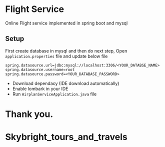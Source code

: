 # Flight Service
Online Flight service implemented in spring boot and mysql

## Setup
First create database in mysql and then do next step,
Open `application.properties` file and update below file
```
spring.datasource.url=jdbc:mysql://localhost:3306/<YOUR_DATABSE_NAME>
spring.datasource.username=root
spring.datasource.password=<YOUR_DATABASE_PASSWORD>
```
- Download dependacy (IDE download automatically)
- Enable lombark in your IDE
- Run `AirplanServiceApplication.java` file

# Thank you.
# Skybright_tours_and_travels
